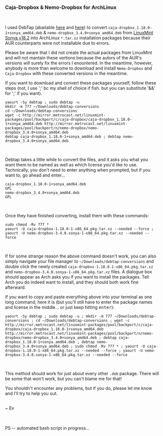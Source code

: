 ### Caja-Dropbox & Nemo-Dropbox for ArchLinux ###
<br>


I used DebTap (abailable [here](https://github.com/helixarch/debtap) and [here](https://aur.archlinux.org/packages/debtap/)) to convert 
`caja-dropbox_1.18.0-1+sonya_amd64.deb` & `nemo-dropbox_3.4.0+sonya_amd64.deb` from [LinuxMint Sonya v18.2](https://www.linuxmint.com/download.php) into ArchLinux `*.tar.xz` installation packages because their AUR counterparts were not installable due to errors.
<br>

Please be aware that I did not create the actual packages from LinuxMint and will not mantain these vertions because the autors of the AUR's versions will surely fix the errors I enountered.  In the meantime, however, anybody is more than welcome to download and install `Nemo-Dropbox` and `Caja-Dropbox` with these converted versions in the meantime.
<br>

If you want to download and convert these packages yourself, follow these steps (not, I use ';' bc my shell of choice if fish.  but you can substitute '&&' for ';' if you want).

    yaourt -Sy debtap ; sudo debtap -u
    mkdir -m 777 ~/Downloads/debtap-conversions
    cd ~/Downloads/debtap-conversions
    wget -c http://mirror.metrocast.net/linuxmint-packages/pool/backport/c/caja-dropbox/caja-dropbox_1.18.0-1+sonya_amd64.deb http://mirror.metrocast.net/linuxmint-packages/pool/backport/n/nemo-dropbox/nemo-dropbox_3.4.0+sonya_amd64.deb
    debtap caja-dropbox_1.18.0-1+sonya_amd64.deb ; debtap nemo-dropbox_3.4.0+sonya_amd64.deb
<br>

Debtap takes a little while to convert the files, and it asks you what you want them to be named as well as which license you'd like to use.  Technically, you don't need to enter anything when prompted, but if you want to, go ahead and enter...
	
    caja-dropbox_1.18.0-1+sonya_amd64.deb 
    GPL
    nemo-dropbox_3.4.0+sonya_amd64.deb
    GPL
<br>

Once they have finished converting, install them with these commands:

    sudo chmod -Rv 777 *
    yaourt -U caja-dropbox-1.18.0-1-x86_64.pkg.tar.xz --needed --force ; yaourt -U nemo-dropbox-3.4.0.sonya-1-x86_64.pkg.tar.xz --needed --force
<br> 

If for some strange reason the above command doesn't work, you can also simply navigate your file manager to `~/Downloads/debtap-conversions` and double click the newly created `caja-dropbox-1.18.0-1-x86_64.pkg.tar.xz` and `nemo-dropbox-3.4.0.sonya-1-x86_64.pkg.tar.xz` files.  A dialogue box should appear as Arch asks you if you want to install the packages.  Tell Arch you do indeed want to install, and they should both work fine afterward.
<br>

If you want to copy and paste everything above into your terminal as one long command, here it is (but you'll still have to enter the package names and license in the middle... or just keep hitting <kbd>enter</kbd>):

    yaourt -Sy debtap ; sudo debtap -u ; mkdir -m 777 ~/Downloads/debtap-conversions ; cd ~/Downloads/debtap-conversions ; wget -c http://mirror.metrocast.net/linuxmint-packages/pool/backport/c/caja-dropbox/caja-dropbox_1.18.0-1+sonya_amd64.deb http://mirror.metrocast.net/linuxmint-packages/pool/backport/n/nemo-dropbox/nemo-dropbox_3.4.0+sonya_amd64.deb ; debtap caja-dropbox_1.18.0-1+sonya_amd64.deb ; debtap nemo-dropbox_3.4.0+sonya_amd64.deb ; sudo chmod -Rv 777 * ; yaourt -U caja-dropbox-1.18.0-1-x86_64.pkg.tar.xz --needed --force ; yaourt -U nemo-dropbox-3.4.0.sonya-1-x86_64.pkg.tar.xz --needed --force
<br>

This method should work for just about every other `.deb` package.  There will be some that won't work, but you can't blame me for that! 
<br>

You shouldn't encounter any problems, but if you do, please let me know and I'll try to help you out.
<br><br>

 ~ Ev

<br>
<br>
PS -- automated bash script in progress...

<br>
<br>
